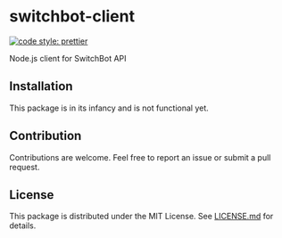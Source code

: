 # switchbot-client
[![code style: prettier](https://img.shields.io/badge/code_style-prettier-ff69b4.svg?style=flat-square)](https://github.com/prettier/prettier)

Node.js client for SwitchBot API

## Installation
This package is in its infancy and is not functional yet.

## Contribution
Contributions are welcome. Feel free to report an issue or submit a pull request.
 
## License
This package is distributed under the MIT License.
See [LICENSE.md](./LICENSE.md) for details.
